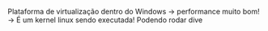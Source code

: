 Plataforma de virtualização dentro do Windows → performance muito bom!
	→ É um kernel linux sendo executada! Podendo rodar dive